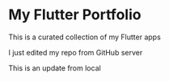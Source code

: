 # My Flutter Portfolio
This is a curated collection of my Flutter apps

I just edited my repo from GitHub server

This is an update from local